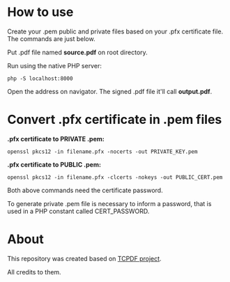 How to use
==========

Create your .pem public and private files based on your .pfx certificate file. The commands are just below.

Put .pdf file named **source.pdf** on root directory.

Run using the native PHP server:

    php -S localhost:8000

Open the address on navigator. The signed .pdf file it'll call **output.pdf**.


Convert .pfx certificate in .pem files
======================================

**.pfx certificate to PRIVATE .pem:**

    openssl pkcs12 -in filename.pfx -nocerts -out PRIVATE_KEY.pem

**.pfx certificate to PUBLIC .pem:**

    openssl pkcs12 -in filename.pfx -clcerts -nokeys -out PUBLIC_CERT.pem


Both above commands need the certificate password.

To generate private .pem file is necessary to inform a password,
that is used in a PHP constant called CERT_PASSWORD.

About
=====

This repository was created based on [TCPDF project](https://github.com/tecnickcom/TCPDF).

All credits to them.
